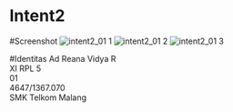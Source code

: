 # Intent2

#Screenshot
![intent2_01 1](https://cloud.githubusercontent.com/assets/22124998/19220108/8b955bea-8e4f-11e6-87a0-c1d166dc2290.png)
![intent2_01 2](https://cloud.githubusercontent.com/assets/22124998/19220109/8baa69c2-8e4f-11e6-86b7-7f2e6b2e1807.png)
![intent2_01 3](https://cloud.githubusercontent.com/assets/22124998/19220110/8c1998ec-8e4f-11e6-96f4-08647d2939ce.png)

#Identitas
Ad Reana Vidya R <br>
XI RPL 5 <br>
01<br>
4647/1367.070<br>
SMK Telkom Malang
